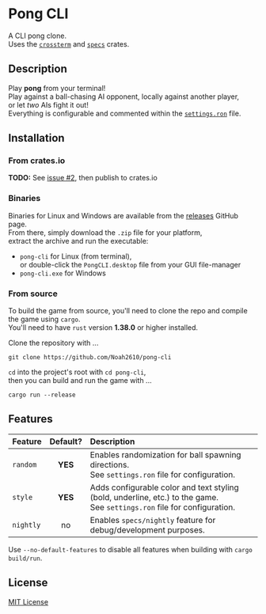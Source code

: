 # Pong CLI
A CLI pong clone.  
Uses the [`crossterm`][crossterm] and [`specs`][specs] crates.

## Description
Play __pong__ from your terminal!  
Play against a ball-chasing AI opponent,  locally against another player,  
or let _two_ AIs fight it out!  
Everything is configurable and commented within the [`settings.ron`][settings.ron] file.

## Installation
### From crates.io
__TODO:__ See [issue #2][issue-settings], then publish to crates.io

### Binaries
Binaries for Linux and Windows are available from the [releases] GitHub page.  
From there, simply download the `.zip` file for your platform,  
extract the archive and run the executable:  
- `pong-cli` for Linux (from terminal),  
  or double-click the `PongCLI.desktop` file from your GUI file-manager
- `pong-cli.exe` for Windows

### From source
To build the game from source, you'll need to clone the repo and compile the game using `cargo`.  
You'll need to have `rust` version __1.38.0__ or higher installed.  

Clone the repository with ...
```
git clone https://github.com/Noah2610/pong-cli
```
`cd` into the project's root with `cd pong-cli`,  
then you can build and run the game with ...
```
cargo run --release
```

## Features
| Feature   | Default? | Description |
| :-------- | :------: | :---------- |
| `random`  | __YES__  | Enables randomization for ball spawning directions.<br />See `settings.ron` file for configuration. |
| `style`   | __YES__  | Adds configurable color and text styling (bold, underline, etc.) to the game.<br />See `settings.ron` file for configuration. |
| `nightly` | no       | Enables `specs/nightly` feature for debug/development purposes. |

Use `--no-default-features` to disable all features when building with `cargo build/run`.

## License
[MIT License][mit]

[mit]:            https://github.com/Noah2610/pong-cli/blob/master/LICENSE
[crossterm]:      https://github.com/crossterm-rs/crossterm
[specs]:          https://github.com/amethyst/specs
[settings.ron]:   https://github.com/Noah2610/pong-cli/blob/master/settings.ron
[issue-settings]: https://github.com/Noah2610/pong-cli/issues/2
[releases]:       https://github.com/Noah2610/pong-cli/releases
